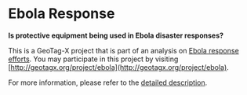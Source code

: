 # Ebola Response

**Is protective equipment being used in Ebola disaster responses?**

This is a GeoTag-X project that is part of an analysis on [Ebola response efforts](http://geotagx.org/project/category/ebolaresponse/). You may participate in this project by visiting [http://geotagx.org/project/ebola](http://geotagx.org/project/ebola).

For more information, please refer to the [detailed description](long_description.md).
